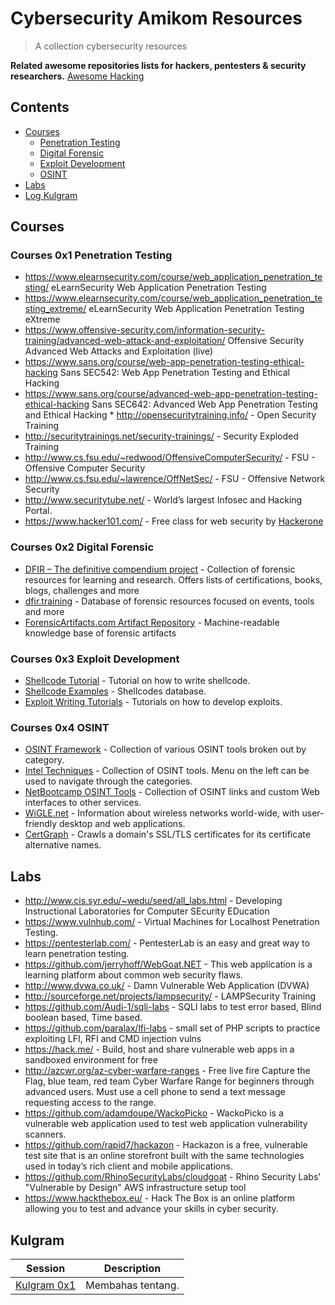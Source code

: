 # Cybersecurity Amikom Resources
> A collection cybersecurity resources

**Related awesome repositories lists for hackers, pentesters & security researchers.**
[Awesome Hacking](https://github.com/Hack-with-Github/Awesome-Hacking)

## Contents
 * [Courses](#courses-0x1-penetraion-testing)
   * [Penetration Testing](#courses-0x1-penetraion-testing)
   * [Digital Forensic](#courses-0x2-digital-forensic)
   * [Exploit Development](#courses-0x3-exploit-development)
   * [OSINT](#courses-0x4-OSINT)
 * [Labs](#labs)
 * [Log Kulgram](#kulgram)


## Courses

### Courses 0x1 Penetration Testing
* https://www.elearnsecurity.com/course/web_application_penetration_testing/ eLearnSecurity Web Application Penetration Testing
* https://www.elearnsecurity.com/course/web_application_penetration_testing_extreme/ eLearnSecurity Web Application Penetration Testing eXtreme
* https://www.offensive-security.com/information-security-training/advanced-web-attack-and-exploitation/ Offensive Security Advanced Web Attacks and Exploitation (live)
* https://www.sans.org/course/web-app-penetration-testing-ethical-hacking Sans SEC542: Web App Penetration Testing and Ethical Hacking
* https://www.sans.org/course/advanced-web-app-penetration-testing-ethical-hacking Sans SEC642: Advanced Web App Penetration Testing and Ethical Hacking   * http://opensecuritytraining.info/ - Open Security Training
* http://securitytrainings.net/security-trainings/ - Security Exploded Training
* http://www.cs.fsu.edu/~redwood/OffensiveComputerSecurity/ - FSU - Offensive Computer Security
* http://www.cs.fsu.edu/~lawrence/OffNetSec/ - FSU - Offensive Network Security
* http://www.securitytube.net/ - World’s largest Infosec and Hacking Portal.
* https://www.hacker101.com/ - Free class for web security by [Hackerone](https://www.hackerone.com)

### Courses 0x2 Digital Forensic
* [DFIR – The definitive compendium project](https://aboutdfir.com) - Collection of forensic resources for learning and research. Offers lists of certifications, books, blogs, challenges and more
* [dfir.training](https://www.dfir.training/) - Database of forensic resources focused on events, tools and more
* [ForensicArtifacts.com Artifact Repository](https://github.com/ForensicArtifacts/artifacts) - Machine-readable knowledge base of forensic artifacts

### Courses 0x3 Exploit Development
* [Shellcode Tutorial](http://www.vividmachines.com/shellcode/shellcode.html) - Tutorial on how to write shellcode.
* [Shellcode Examples](http://shell-storm.org/shellcode/) - Shellcodes database.
* [Exploit Writing Tutorials](https://www.corelan.be/index.php/2009/07/19/exploit-writing-tutorial-part-1-stack-based-overflows/) - Tutorials on how to develop exploits.

### Courses 0x4 OSINT 
* [OSINT Framework](http://osintframework.com/) - Collection of various OSINT tools broken out by category.
* [Intel Techniques](https://inteltechniques.com/menu.html) - Collection of OSINT tools. Menu on the left can be used to navigate through the categories.
* [NetBootcamp OSINT Tools](http://netbootcamp.org/osinttools/) - Collection of OSINT links and custom Web interfaces to other services.
* [WiGLE.net](https://wigle.net/) - Information about wireless networks world-wide, with user-friendly desktop and web applications.
* [CertGraph](https://github.com/lanrat/certgraph) - Crawls a domain's SSL/TLS certificates for its certificate alternative names.


## Labs

* http://www.cis.syr.edu/~wedu/seed/all_labs.html - Developing Instructional Laboratories for Computer SEcurity EDucation
* https://www.vulnhub.com/ - Virtual Machines for Localhost Penetration Testing.
* https://pentesterlab.com/ - PentesterLab is an easy and great way to learn penetration testing.
* https://github.com/jerryhoff/WebGoat.NET - This web application is a learning platform about common web security flaws.
* http://www.dvwa.co.uk/ - Damn Vulnerable Web Application (DVWA)
* http://sourceforge.net/projects/lampsecurity/ - LAMPSecurity Training
* https://github.com/Audi-1/sqli-labs - SQLI labs to test error based, Blind boolean based, Time based.
* https://github.com/paralax/lfi-labs - small set of PHP scripts to practice exploiting LFI, RFI and CMD injection vulns
* https://hack.me/ - Build, host and share vulnerable web apps in a sandboxed environment for free
* http://azcwr.org/az-cyber-warfare-ranges - Free live fire Capture the Flag, blue team, red team Cyber Warfare Range for beginners through advanced users. Must use a cell phone to send a text message requesting access to the range.
* https://github.com/adamdoupe/WackoPicko - WackoPicko is a vulnerable web application used to test web application vulnerability scanners.
* https://github.com/rapid7/hackazon - Hackazon is a free, vulnerable test site that is an online storefront built with the same technologies used in today’s rich client and mobile applications.
* https://github.com/RhinoSecurityLabs/cloudgoat - Rhino Security Labs' "Vulnerable by Design" AWS infrastructure setup tool
* https://www.hackthebox.eu/ - Hack The Box is an online platform allowing you to test and advance your skills in cyber security.


## Kulgram
Session  |  Description
----  |  ----
[Kulgram 0x1](https://github.com/CybersecAmikom/CybersecAmikom.git) | Membahas tentang.
